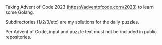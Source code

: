 Taking Advent of Code 2023 (https://adventofcode.com/2023) to learn some Golang.

Subdirectories (1/2/3/etc) are my solutions for the daily puzzles.

Per Advent of Code, input and puzzle text must not be included in public repositories.
